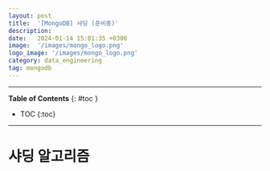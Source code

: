 ```yaml
---
layout: post
title:  '[MongoDB] 샤딩 (준비중)'
description:
date:   2024-01-14 15:01:35 +0300
image:  '/images/mongo_logo.png'
logo_image: '/images/mongo_logo.png'
category: data_engineering
tag: mongodb
---
```


---
**Table of Contents**
{: #toc }
*  TOC
{:toc}

---

# 샤딩 알고리즘